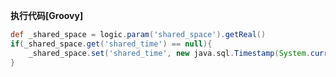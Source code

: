 <p class="panel-title"><b>执行代码[Groovy]</b></p>

```groovy
def _shared_space = logic.param('shared_space').getReal()
if(_shared_space.get('shared_time') == null){
    _shared_space.set('shared_time', new java.sql.Timestamp(System.currentTimeMillis()))
}
```
